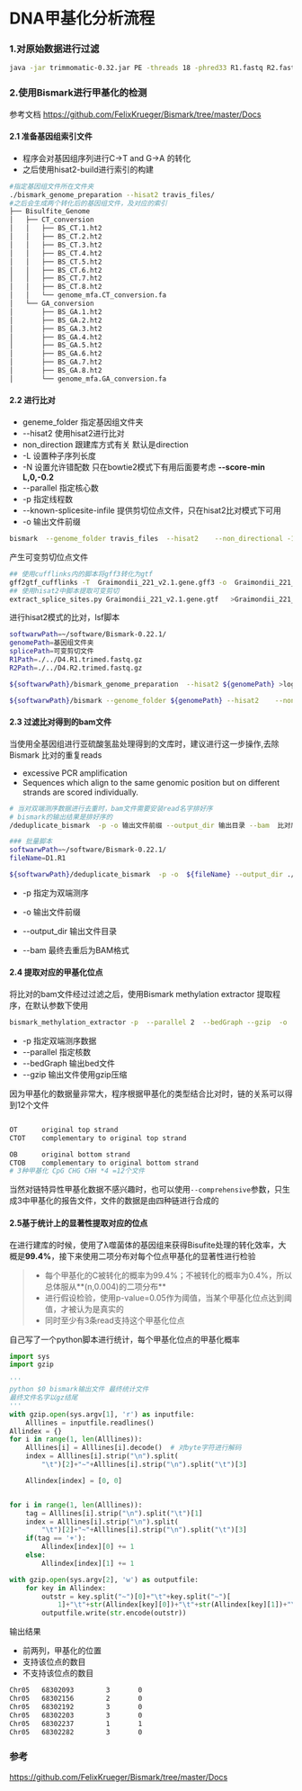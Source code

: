 # DNA甲基化分析流程

### 1.对原始数据进行过滤

```bash
java -jar trimmomatic-0.32.jar PE -threads 18 -phred33 R1.fastq R2.fastq -baseout 输出文件目录/文件前缀 ILLUMINACLIP:TruSeq3-PE.fa:2:30:10 LEADING:10 TRAILING:10 SLIDINGWINDOW:4:20 MINLEN:50 >log.${ID}.trim 2>err.${ID}.trim
```



### 2.使用Bismark进行甲基化的检测

参考文档  https://github.com/FelixKrueger/Bismark/tree/master/Docs

#### 2.1 准备基因组索引文件

+ 程序会对基因组序列进行C->T and G->A 的转化
+ 之后使用hisat2-build进行索引的构建

```bash
#指定基因组文件所在文件夹
./bismark_genome_preparation --hisat2 travis_files/
#之后会生成两个转化后的基因组文件，及对应的索引
├── Bisulfite_Genome
│   ├── CT_conversion
│   │   ├── BS_CT.1.ht2
│   │   ├── BS_CT.2.ht2
│   │   ├── BS_CT.3.ht2
│   │   ├── BS_CT.4.ht2
│   │   ├── BS_CT.5.ht2
│   │   ├── BS_CT.6.ht2
│   │   ├── BS_CT.7.ht2
│   │   ├── BS_CT.8.ht2
│   │   └── genome_mfa.CT_conversion.fa
│   └── GA_conversion
│       ├── BS_GA.1.ht2
│       ├── BS_GA.2.ht2
│       ├── BS_GA.3.ht2
│       ├── BS_GA.4.ht2
│       ├── BS_GA.5.ht2
│       ├── BS_GA.6.ht2
│       ├── BS_GA.7.ht2
│       ├── BS_GA.8.ht2
│       └── genome_mfa.GA_conversion.fa

```

#### 2.2 进行比对

+ geneme_folder 指定基因组文件夹
+ --hisat2 使用hisat2进行比对
+ non_direction 跟建库方式有关 默认是direction
+ -L 设置种子序列长度
+ -N 设置允许错配数 只在bowtie2模式下有用后面要考虑 **--score-min L,0,-0.2**
+ --parallel 指定核心数
+ -p 指定线程数
+ --known-splicesite-infile 提供剪切位点文件，只在hisat2比对模式下可用
+ -o 输出文件前缀

```bash
bismark  --genome_folder travis_files  --hisat2    --non_directional -1 travis_files/test_R1.fastq.gz  -2 travis_files/test_R2.fastq.gz  -L  30 -N 1 -o  test
```

产生可变剪切位点文件

```bash
## 使用cufflinks内的脚本将gff3转化为gtf
gff2gtf_cufflinks -T  Graimondii_221_v2.1.gene.gff3 -o  Graimondii_221_v2.1.gene.gtf
## 使用hisat2中脚本提取可变剪切
extract_splice_sites.py Graimondii_221_v2.1.gene.gtf   >Graimondii_221_v2.1.gene_splice.txt
```

进行hisat2模式的比对，lsf脚本

```bash
softwarwPath=~/software/Bismark-0.22.1/ 
genomePath=基因组文件夹
splicePath=可变剪切文件
R1Path=./../D4.R1.trimed.fastq.gz 
R2Path=./../D4.R2.trimed.fastq.gz

${softwarwPath}/bismark_genome_preparation  --hisat2 ${genomePath} >log.bismark_genome_preparation 2>err.bismark_genome_preparation

${softwarwPath}/bismark --genome_folder ${genomePath} --hisat2    --non_directional --known-splicesite-infile ${splicePath} -1 ${R1Path} -2 ${R2Path} -L 30 -N 1 -o ./ -p 5

```

#### 2.3 过滤比对得到的bam文件

当使用全基因组进行亚硫酸氢盐处理得到的文库时，建议进行这一步操作,去除 Bismark 比对的重复reads

+ excessive PCR amplification
+  Sequences which align to the same genomic position but on different strands are scored individually.

```bash
# 当对双端测序数据进行去重时，bam文件需要安装read名字排好序
# bismark的输出结果是排好序的
/deduplicate_bismark  -p -o 输出文件前缀 --output_dir 输出目录 --bam  比对后的BAM输出文件

### 批量脚本
softwarwPath=~/software/Bismark-0.22.1/ 
fileName=D1.R1

${softwarwPath}/deduplicate_bismark  -p -o  ${fileName} --output_dir ./ --bam ${fileName}.trimed_bismark_hisat2_pe.bam

```

+ -p 指定为双端测序

+ -o  输出文件前缀

+ --output_dir 输出文件目录

+ --bam 最终去重后为BAM格式


#### 2.4 提取对应的甲基化位点

将比对的bam文件经过过滤之后，使用Bismark methylation extractor 提取程序，在默认参数下使用

```bash
bismark_methylation_extractor -p  --parallel 2  --bedGraph --gzip  -o ./  ./${fileName}.deduplicated.bam
```

+ -p 指定双端测序数据
+ --parallel 指定核数
+ --bedGraph 输出bed文件
+ --gzip 输出文件使用gzip压缩

因为甲基化的数据量非常大，程序根据甲基化的类型结合比对时，链的关系可以得到12个文件

```bash

OT      original top strand
CTOT    complementary to original top strand

OB      original bottom strand
CTOB    complementary to original bottom strand
# 3种甲基化 CpG CHG CHH *4 =12个文件
```

当然对链特异性甲基化数据不感兴趣时，也可以使用`--comprehensive`参数，只生成3中甲基化的报告文件，文件的数据是由四种链进行合成的

#### 2.5基于统计上的显著性提取对应的位点

在进行建库的时候，使用了λ噬菌体的基因组来获得Bisufite处理的转化效率，大概是**99.4%**，接下来使用二项分布对每个位点甲基化的显著性进行检验

> + 每个甲基化的C被转化的概率为99.4%；不被转化的概率为0.4%，所以总体服从**(n,0.004)的二项分布**
> + 进行假设检验，使用p-value=0.05作为阈值，当某个甲基化位点达到阈值，才被认为是真实的
> + 同时至少有3条read支持这个甲基化位点

自己写了一个python脚本进行统计，每个甲基化位点的甲基化概率

```python
import sys
import gzip

'''
python $0 bismark输出文件 最终统计文件
最终文件名字以gz结尾
'''
with gzip.open(sys.argv[1], 'r') as inputfile:
    Alllines = inputfile.readlines()
Allindex = {}
for i in range(1, len(Alllines)):
    Alllines[i] = Alllines[i].decode()  # 对byte字符进行解码
    index = Alllines[i].strip("\n").split(
        "\t")[2]+"~"+Alllines[i].strip("\n").split("\t")[3]

    Allindex[index] = [0, 0]


for i in range(1, len(Alllines)):
    tag = Alllines[i].strip("\n").split("\t")[1]
    index = Alllines[i].strip("\n").split(
        "\t")[2]+"~"+Alllines[i].strip("\n").split("\t")[3]
    if(tag == '+'):
        Allindex[index][0] += 1
    else:
        Allindex[index][1] += 1

with gzip.open(sys.argv[2], 'w') as outputfile:
    for key in Allindex:
        outstr = key.split("~")[0]+"\t"+key.split("~")[
            1]+"\t"+str(Allindex[key][0])+"\t"+str(Allindex[key][1])+"\n"
        outputfile.write(str.encode(outstr))

```

输出结果

+ 前两列，甲基化的位置
+ 支持该位点的数目
+ 不支持该位点的数目

```bash
Chr05   68302093        3       0
Chr05   68302156        2       0
Chr05   68302192        3       0
Chr05   68302203        3       0
Chr05   68302237        1       1
Chr05   68302282        3       0
```









### 参考

https://github.com/FelixKrueger/Bismark/tree/master/Docs



